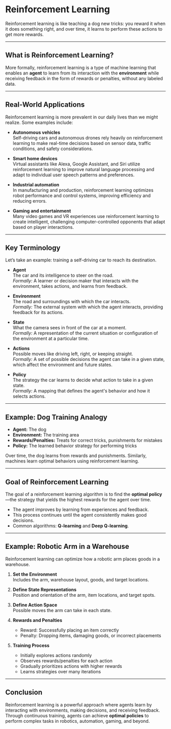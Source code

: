 # Reinforcement Learning

Reinforcement learning is like teaching a dog new tricks: you reward it when it does something right, and over time, it learns to perform these actions to get more rewards.

---

## What is Reinforcement Learning?

More formally, reinforcement learning is a type of machine learning that enables an **agent** to learn from its interaction with the **environment** while receiving feedback in the form of rewards or penalties, without any labeled data.

---

## Real-World Applications

Reinforcement learning is more prevalent in our daily lives than we might realize. Some examples include:

- **Autonomous vehicles**  
  Self-driving cars and autonomous drones rely heavily on reinforcement learning to make real-time decisions based on sensor data, traffic conditions, and safety considerations.

- **Smart home devices**  
  Virtual assistants like Alexa, Google Assistant, and Siri utilize reinforcement learning to improve natural language processing and adapt to individual user speech patterns and preferences.

- **Industrial automation**  
  In manufacturing and production, reinforcement learning optimizes robot performance and control systems, improving efficiency and reducing errors.

- **Gaming and entertainment**  
  Many video games and VR experiences use reinforcement learning to create intelligent, challenging computer-controlled opponents that adapt based on player interactions.

---

## Key Terminology

Let’s take an example: training a self-driving car to reach its destination.

- **Agent**  
  The car and its intelligence to steer on the road.  
  *Formally:* A learner or decision maker that interacts with the environment, takes actions, and learns from feedback.

- **Environment**  
  The road and surroundings with which the car interacts.  
  *Formally:* The external system with which the agent interacts, providing feedback for its actions.

- **State**  
  What the camera sees in front of the car at a moment.  
  *Formally:* A representation of the current situation or configuration of the environment at a particular time.

- **Actions**  
  Possible moves like driving left, right, or keeping straight.  
  *Formally:* A set of possible decisions the agent can take in a given state, which affect the environment and future states.

- **Policy**  
  The strategy the car learns to decide what action to take in a given state.  
  *Formally:* A mapping that defines the agent's behavior and how it selects actions.

---

## Example: Dog Training Analogy

- **Agent:** The dog  
- **Environment:** The training area  
- **Rewards/Penalties:** Treats for correct tricks, punishments for mistakes  
- **Policy:** The learned behavior strategy for performing tricks  

Over time, the dog learns from rewards and punishments. Similarly, machines learn optimal behaviors using reinforcement learning.

---

## Goal of Reinforcement Learning

The goal of a reinforcement learning algorithm is to find the **optimal policy**—the strategy that yields the highest rewards for the agent over time.

- The agent improves by learning from experiences and feedback.
- This process continues until the agent consistently makes good decisions.  
- Common algorithms: **Q-learning** and **Deep Q-learning**.

---

## Example: Robotic Arm in a Warehouse

Reinforcement learning can optimize how a robotic arm places goods in a warehouse.

1. **Set the Environment**  
   Includes the arm, warehouse layout, goods, and target locations.

2. **Define State Representations**  
   Position and orientation of the arm, item locations, and target spots.

3. **Define Action Space**  
   Possible moves the arm can take in each state.

4. **Rewards and Penalties**  
   - Reward: Successfully placing an item correctly  
   - Penalty: Dropping items, damaging goods, or incorrect placements

5. **Training Process**  
   - Initially explores actions randomly  
   - Observes rewards/penalties for each action  
   - Gradually prioritizes actions with higher rewards  
   - Learns strategies over many iterations

---

## Conclusion

Reinforcement learning is a powerful approach where agents learn by interacting with environments, making decisions, and receiving feedback.  
Through continuous training, agents can achieve **optimal policies** to perform complex tasks in robotics, automation, gaming, and beyond.
